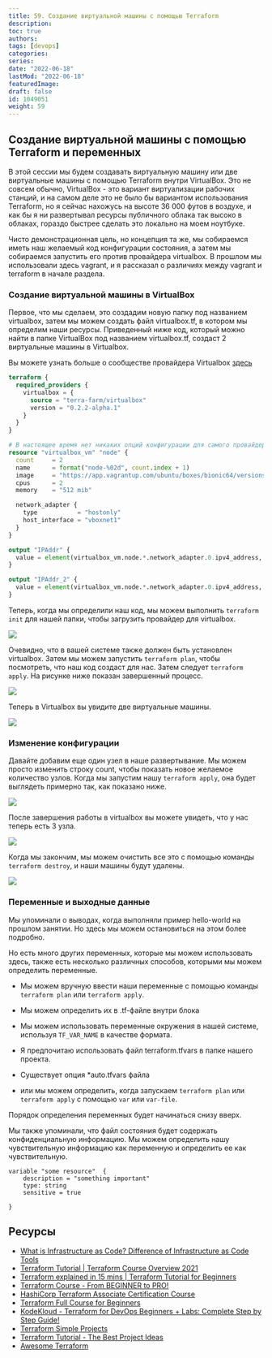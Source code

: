 ```yaml
---
title: 59. Создание виртуальной машины с помощью Terraform
description: 
toc: true
authors:
tags: [devops]
categories:
series: 
date: "2022-06-18"
lastMod: "2022-06-18"
featuredImage:
draft: false
id: 1049051
weight: 59
---
```

## Создание виртуальной машины с помощью Terraform и переменных

В этой сессии мы будем создавать виртуальную машину или две виртуальные машины с помощью Terraform внутри VirtualBox. Это не совсем обычно, VirtualBox - это вариант виртуализации рабочих станций, и на самом деле это не было бы вариантом использования Terraform, но я сейчас нахожусь на высоте 36 000 футов в воздухе, и как бы я ни развертывал ресурсы публичного облака так высоко в облаках, гораздо быстрее сделать это локально на моем ноутбуке.

Чисто демонстрационная цель, но концепция та же, мы собираемся иметь наш желаемый код конфигурации состояния, а затем мы собираемся запустить его против провайдера virtualbox. В прошлом мы использовали здесь vagrant, и я рассказал о различиях между vagrant и terraform в начале раздела.

### Создание виртуальной машины в VirtualBox

Первое, что мы сделаем, это создадим новую папку под названием virtualbox, затем мы можем создать файл virtualbox.tf, в котором мы определим наши ресурсы. Приведенный ниже код, который можно найти в папке VirtualBox под названием virtualbox.tf, создаст 2 виртуальные машины в Virtualbox.

Вы можете узнать больше о сообществе провайдера Virtualbox [здесь](https://registry.terraform.io/providers/terra-farm/virtualbox/latest/docs/resources/vm)

```terraform
terraform {
  required_providers {
    virtualbox = {
      source = "terra-farm/virtualbox"
      version = "0.2.2-alpha.1"
    }
  }
}

# В настоящее время нет никаких опций конфигурации для самого провайдера.
resource "virtualbox_vm" "node" {
  count     = 2
  name      = format("node-%02d", count.index + 1)
  image     = "https://app.vagrantup.com/ubuntu/boxes/bionic64/versions/20180903.0.0/providers/virtualbox.box"
  cpus      = 2
  memory    = "512 mib"

  network_adapter {
    type           = "hostonly"
    host_interface = "vboxnet1"
  }
}

output "IPAddr" {
  value = element(virtualbox_vm.node.*.network_adapter.0.ipv4_address, 1)
}

output "IPAddr_2" {
  value = element(virtualbox_vm.node.*.network_adapter.0.ipv4_address, 2)
}
```

Теперь, когда мы определили наш код, мы можем выполнить `terraform init` для нашей папки, чтобы загрузить провайдер для virtualbox.

![](../images/Day59_IAC1.ru.png?v1)

Очевидно, что в вашей системе также должен быть установлен virtualbox. Затем мы можем запустить `terraform plan`, чтобы посмотреть, что наш код создаст для нас. Затем следует `terraform apply`. На рисунке ниже показан завершенный процесс.

![](../images/Day59_IAC2.ru.png?v1)

Теперь в Virtualbox вы увидите две виртуальные машины.

![](../images/Day59_IAC3.ru.png?v1)

### Изменение конфигурации

Давайте добавим еще один узел в наше развертывание. Мы можем просто изменить строку count, чтобы показать новое желаемое количество узлов. Когда мы запустим нашу `terraform apply`, она будет выглядеть примерно так, как показано ниже.

![](../images/Day59_IAC4.ru.png?v1)

После завершения работы в virtualbox вы можете увидеть, что у нас теперь есть 3 узла.

![](../images/Day59_IAC5.ru.png?v1)

Когда мы закончим, мы можем очистить все это с помощью команды `terraform destroy`, и наши машины будут удалены.

![](../images/Day59_IAC6.ru.png?v1)

### Переменные и выходные данные

Мы упоминали о выводах, когда выполняли пример hello-world на прошлом занятии. Но здесь мы можем остановиться на этом более подробно.

Но есть много других переменных, которые мы можем использовать здесь, также есть несколько различных способов, которыми мы можем определить переменные.

- Мы можем вручную ввести наши переменные с помощью команды `terraform plan` или `terraform apply`.

- Мы можем определить их в .tf-файле внутри блока

- Мы можем использовать переменные окружения в нашей системе, используя `TF_VAR_NAME` в качестве формата.

- Я предпочитаю использовать файл terraform.tfvars в папке нашего проекта.

- Существует опция *auto.tfvars файла

- или мы можем определить, когда запускаем `terraform plan` или `terraform apply` с помощью `var` или `var-file`.

Порядок определения переменных будет начинаться снизу вверх.

Мы также упоминали, что файл состояния будет содержать конфиденциальную информацию. Мы можем определить нашу чувствительную информацию как переменную и определить ее как чувствительную.

```
variable "some resource"  {
    description = "something important"
    type: string
    sensitive = true

}
```

## Ресурсы

- [What is Infrastructure as Code? Difference of Infrastructure as Code Tools](https://www.youtube.com/watch?v=POPP2WTJ8es)
- [Terraform Tutorial | Terraform Course Overview 2021](https://www.youtube.com/watch?v=m3cKkYXl-8o)
- [Terraform explained in 15 mins | Terraform Tutorial for Beginners](https://www.youtube.com/watch?v=l5k1ai_GBDE)
- [Terraform Course - From BEGINNER to PRO!](https://www.youtube.com/watch?v=7xngnjfIlK4&list=WL&index=141&t=16s)
- [HashiCorp Terraform Associate Certification Course](https://www.youtube.com/watch?v=V4waklkBC38&list=WL&index=55&t=111s)
- [Terraform Full Course for Beginners](https://www.youtube.com/watch?v=EJ3N-hhiWv0&list=WL&index=39&t=27s)
- [KodeKloud -  Terraform for DevOps Beginners + Labs: Complete Step by Step Guide!](https://www.youtube.com/watch?v=YcJ9IeukJL8&list=WL&index=16&t=11s)
- [Terraform Simple Projects](https://terraform.joshuajebaraj.com/)
- [Terraform Tutorial - The Best Project Ideas](https://www.youtube.com/watch?v=oA-pPa0vfks)
- [Awesome Terraform](https://github.com/shuaibiyy/awesome-terraform)
